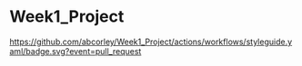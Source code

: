 # Week1_Project
https://github.com/abcorley/Week1_Project/actions/workflows/styleguide.yaml/badge.svg?event=pull_request
